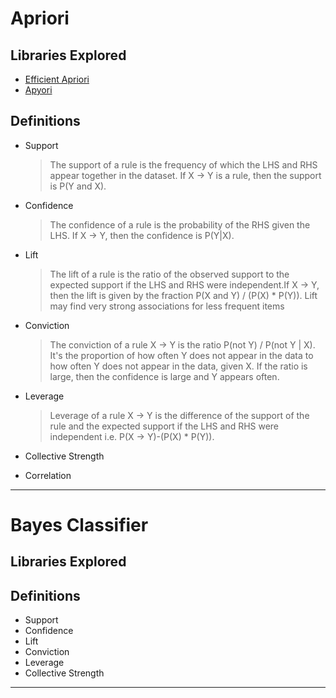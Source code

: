 #	Apriori
##	Libraries Explored
*	[Efficient Apriori](https://github.com/tommyod/Efficient-Apriori)
*	[Apyori](https://github.com/ymoch/apyori)
##	Definitions
*	Support  
	>	The support of a rule is the frequency of which the LHS and RHS appear together in the dataset. If X -> Y is a rule, then the support is P(Y and X).
*	Confidence  
	>	The confidence of a rule is the probability of the RHS given the LHS. If X -> Y, then the confidence is P(Y|X).
*	Lift
	>	The lift of a rule is the ratio of the observed support to the expected support if the LHS and RHS were independent.If X -> Y, then the lift is given by the fraction P(X and Y) / (P(X) * P(Y)). Lift may find very strong associations for less frequent items
*	Conviction
	>	The conviction of a rule X -> Y is the ratio P(not Y) / P(not Y | X). It's the proportion of how often Y does not appear in the data to how often Y does not appear in the data, given X. If the ratio is large, then the confidence is large and Y appears often.
*	Leverage
	>	Leverage of a rule X -> Y is the difference of the support of the rule and the expected support if the LHS and RHS were independent i.e. P(X -> Y)-(P(X) * P(Y)).
*	Collective Strength
	>	
*	Correlation
	>	
-- --

#	Bayes Classifier
##	Libraries Explored
##	Definitions
*	Support
*	Confidence
*	Lift
*	Conviction
*	Leverage
*	Collective Strength
-- --
